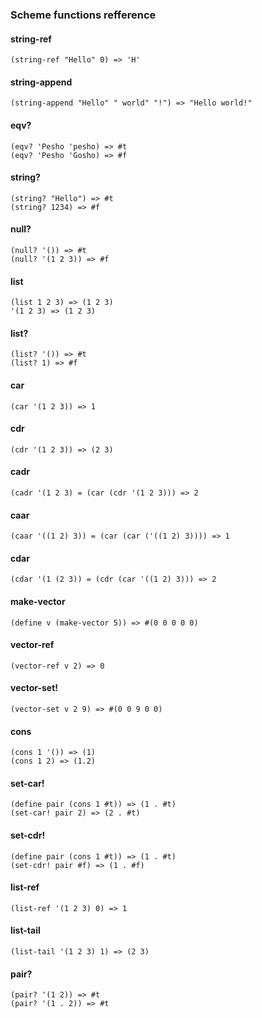 ### Scheme functions refference

#### string-ref 
	(string-ref "Hello" 0) => 'H'
	
#### string-append
	(string-append "Hello" " world" "!") => "Hello world!"

#### eqv?
	(eqv? 'Pesho 'pesho) => #t
	(eqv? 'Pesho 'Gosho) => #f
	
#### string?
	(string? "Hello") => #t
	(string? 1234) => #f

#### null?
	(null? '()) => #t
	(null? '(1 2 3)) => #f

#### list
	(list 1 2 3) => (1 2 3)
	'(1 2 3) => (1 2 3)

#### list?
	(list? '()) => #t
	(list? 1) => #f

#### car
	(car '(1 2 3)) => 1
	
#### cdr
	(cdr '(1 2 3)) => (2 3)
	
#### cadr
	(cadr '(1 2 3) = (car (cdr '(1 2 3))) => 2
	
#### caar
	(caar '((1 2) 3)) = (car (car ('((1 2) 3)))) => 1
	
#### cdar
	(cdar '(1 (2 3)) = (cdr (car '((1 2) 3))) => 2
	
#### make-vector
	(define v (make-vector 5)) => #(0 0 0 0 0)
	
#### vector-ref
	(vector-ref v 2) => 0
	
#### vector-set!
	(vector-set v 2 9) => #(0 0 9 0 0)

#### cons
	(cons 1 '()) => (1)
	(cons 1 2) => (1.2)

#### set-car!
	(define pair (cons 1 #t)) => (1 . #t)
	(set-car! pair 2) => (2 . #t)
	
#### set-cdr!
	(define pair (cons 1 #t)) => (1 . #t)
	(set-cdr! pair #f) => (1 . #f)
	
#### list-ref
	(list-ref '(1 2 3) 0) => 1
	
#### list-tail
	(list-tail '(1 2 3) 1) => (2 3)
	
#### pair?
	(pair? '(1 2)) => #t
	(pair? '(1 . 2)) => #t


